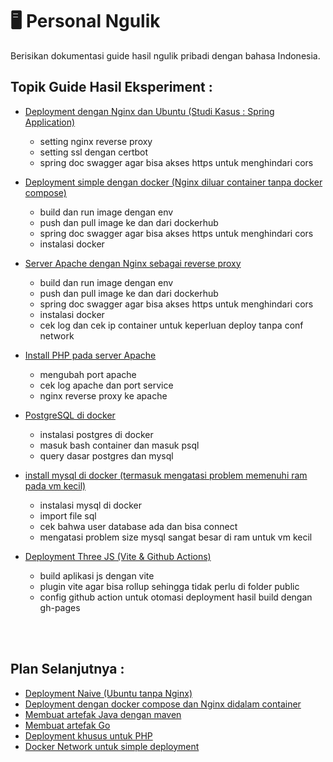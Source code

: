 # 🖥️ Personal Ngulik
Berisikan dokumentasi guide hasil ngulik pribadi dengan bahasa Indonesia.

## Topik Guide Hasil Eksperiment :
- <a href="https://github.com/Nanang-Wahyudi/DeployMOOC">Deployment dengan Nginx dan Ubuntu (Studi Kasus : Spring Application) </a>
  - setting nginx reverse proxy
  - setting ssl dengan certbot
  - spring doc swagger agar bisa akses https untuk menghindari cors
 
- <a href="https://github.com/Habbatul/Personal-Deployment-Doc-Ubuntu/blob/main/Simple-Deployment-withDocker-NginxOutside.md">Deployment simple dengan docker (Nginx diluar container tanpa docker compose)</a>
  - build dan run image dengan env
  - push dan pull image ke dan dari dockerhub
  - spring doc swagger agar bisa akses https untuk menghindari cors
  - instalasi docker

- <a href="https://github.com/Habbatul/Guide-Documentation-NgulikPribadi/blob/main/Apache_dengan_Nginx.md">Server Apache dengan Nginx sebagai reverse proxy</a>
  - build dan run image dengan env
  - push dan pull image ke dan dari dockerhub
  - spring doc swagger agar bisa akses https untuk menghindari cors
  - instalasi docker
  - cek log dan cek ip container untuk keperluan deploy tanpa conf network
    
- <a href="https://github.com/Habbatul/Guide-Documentation-NgulikPribadi/blob/main/apache-with-php.md">Install PHP pada server Apache</a>
  - mengubah port apache
  - cek log apache dan port service
  - nginx reverse proxy ke apache

- <a href="https://github.com/Habbatul/Personal-Deployment-Doc-Ubuntu/blob/main/postgresinDocker.md">PostgreSQL di docker</a>
  - instalasi postgres di docker
  - masuk bash container dan masuk psql
  - query dasar postgres dan mysql

- <a href="https://github.com/Habbatul/Guide-Documentation-NgulikPribadi/blob/main/install_mysql_didocker.md">install mysql di docker (termasuk mengatasi problem memenuhi ram pada vm kecil)</a>
  - instalasi mysql di docker
  - import file sql
  - cek bahwa user database ada dan bisa connect
  - mengatasi problem size mysql sangat besar di ram untuk vm kecil
 
- <a href="https://github.com/Habbatul/Personal-Deployment-Doc-Ubuntu/blob/main/DeploymentForThreeJS.md">Deployment Three JS (Vite & Github Actions)</a>
  - build aplikasi js dengan vite
  - plugin vite agar bisa rollup sehingga tidak perlu di folder public
  - config github action untuk otomasi deployment hasil build dengan gh-pages

<br><br>
## Plan Selanjutnya :
- <a href="">Deployment Naive (Ubuntu tanpa Nginx)</a>
- <a href="">Deployment dengan docker compose dan Nginx didalam container</a>
- <a href="">Membuat artefak Java dengan maven</a>
- <a href="">Membuat artefak Go</a>
- <a href="">Deployment khusus untuk PHP</a>
- <a href="">Docker Network untuk simple deployment</a>
